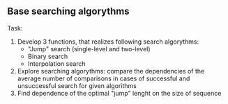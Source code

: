 ## Base searching algorythms
Task:
1. Develop 3 functions, that realizes following search algorythms:
    - "Jump" search (single-level and two-level)
    - Binary search
    - Interpolation search
2. Explore searching algorythms: compare the dependencies of the average number of comparisons in cases of successful and unsuccessful search for given algorithms
3. Find dependence of the optimal "jump" lenght on the size of sequence